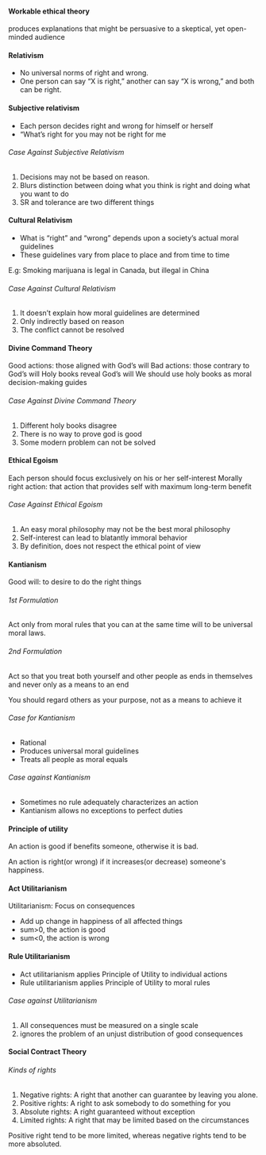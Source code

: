 #### Workable ethical theory
produces explanations that might be persuasive to a skeptical, yet open-minded audience

#### Relativism
- No universal norms of right and wrong.
- One person can say “X is right,” another can say “X is wrong,” and both can be right.

#### Subjective relativism
- Each person decides right and wrong for himself or herself 
- “What’s right for you may not be right for me

###### Case Against Subjective Relativism
1. Decisions may not be based on reason.
2. Blurs distinction between doing what you think is right and doing what you want to do
3. SR and tolerance are two different things

#### Cultural Relativism
- What is “right” and “wrong” depends upon a society’s actual moral guidelines 
- These guidelines vary from place to place and from time to time

E.g: Smoking marijuana is legal in Canada, but illegal in China

###### Case Against Cultural Relativism
1. It doesn’t explain how moral guidelines are determined
2. Only indirectly based on reason
3. The conflict cannot be resolved

#### Divine Command Theory
Good actions: those aligned with God’s will
Bad actions: those contrary to God’s will
Holy books reveal God’s will
We should use holy books as moral decision-making guides

###### Case Against Divine Command Theory
1. Different holy books disagree
2. There is no way to prove god is good
3. Some modern problem can not be solved

#### Ethical Egoism
Each person should focus exclusively on his or her self-interest
Morally right action: that action that provides self with maximum long-term benefit

###### Case Against Ethical Egoism
1. An easy moral philosophy may not be the best moral philosophy
2. Self-interest can lead to blatantly immoral behavior
3. By definition, does not respect the ethical point of view

#### Kantianism
Good will: to desire to do the right things

###### 1st Formulation
Act only from moral rules that you can at the same time will to be universal moral laws.

###### 2nd Formulation
Act so that you treat both yourself and other people as ends in themselves and never only as a means to an end

You should regard others as your purpose, not as a means to achieve it
###### Case for Kantianism
- Rational
- Produces universal moral guidelines
- Treats all people as moral equals

###### Case against Kantianism
- Sometimes no rule adequately characterizes an action
- Kantianism allows no exceptions to perfect duties

#### Principle of utility
An action is good if benefits someone, otherwise it is bad.

An action is right(or wrong) if it increases(or decrease) someone's happiness.

#### Act Utilitarianism
Utilitarianism: Focus on consequences

- Add up change in happiness of all affected things
- sum>0, the action is good
- sum<0, the action is wrong

#### Rule Utilitarianism
- Act utilitarianism applies Principle of Utility to individual actions
- Rule utilitarianism applies Principle of Utility to moral rules

###### Case against Utilitarianism
1. All consequences must be measured on a single scale
2. ignores the problem of an unjust distribution of good consequences

#### Social Contract Theory

###### Kinds of rights
1. Negative rights: A right that another can guarantee by leaving you alone.
2. Positive rights: A right to ask somebody to do something for you
3. Absolute rights: A right guaranteed without exception
4. Limited rights: A right that may be limited based on the circumstances

Positive right tend to be more limited, whereas negative rights tend to be more absoluted.